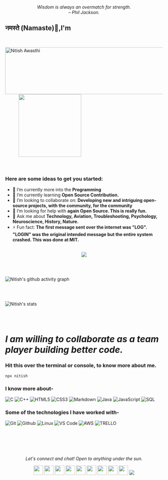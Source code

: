<!-- QUOTE:START -->
<p align="center"><br><i>Wisdom is always an overmatch for strength.</i><br><i>– Phil Jackson.</i><br></p>
<!-- QUOTE:END -->

### <h2>नमस्ते (Namaste)🙏,I'm</h2>
  <br>

<img align="left"  src="https://media.giphy.com/media/QvkZcmITuZ3RejQOtQ/giphy.gif" alt="Nitish Awasthi" width="600" height="150"/> &nbsp; &nbsp; &nbsp;&nbsp; &nbsp; &nbsp;
<img align="" src="https://media.giphy.com/media/jRf5fsn8G6YaogAWxn/giphy.gif" width="200" height="200"/>
</br></br></br>


 
### Here are some ideas to get you started:</br>
- 🔭 I’m currently more into the **Programming**
- 🌱 I’m currently learning **Open Source Contribution.**
- 👯 I’m looking to collaborate on: **Developing new and intriguing open-source projects, with the community, for the community**
- 🤔 I’m looking for help with **again Open Source. This is really fun.**
- 💬 Ask me about **Technology, Aviation, Troubleshooting, Psychology, Neuroscience, History, Nature.**
- ⚡ Fun fact: **The first message sent over the internet was "LOG". "LOGIN" was the original intended message but the entire system crashed. This was done at MIT.**
</br></br>
<p align="center"> <a href="https://github.com/ryo-ma/github-profile-trophy"><img src="https://github-profile-trophy.vercel.app/?username=Nitish-Awasthi&margin-w=8&title=Joined2020,Commit,PullRequest,Followers,Issues,Repositories" /></a> </p>
<br><br>


![Nitish's github activity graph](https://activity-graph.herokuapp.com/graph?username=nitish-awasthi&theme=xcode)

</br></br>



![Nitish's stats](https://github-readme-streak-stats.herokuapp.com/?user=nitish-awasthi)

</br></br>

# *I am willing to collaborate as a team player building better code.*

### Hit this over the terminal or console, to know more about me.
```
npx nitish
```

### I know more about- </br>
![C](https://img.shields.io/badge/-C-000000?style=for-the-badge&logo=C)
![C++](https://img.shields.io/badge/-C++-000000?style=for-the-badge&logo=C%2B%2B&logoColor=00599C)
![HTML5](https://img.shields.io/badge/-HTML5-000000?style=for-the-badge&logo=HTML5)
![CSS3](https://img.shields.io/badge/-CSS3-000000?style=for-the-badge&logo=CSS3)
![Markdown](http://img.shields.io/badge/-Markdown-000000?style=for-the-badge&logo=Markdown&logoColor=magenta)
![Java](https://img.shields.io/badge/-Java-000000?style=for-the-badge&logo=Java&logoColor=007396)
![JavaScript](https://img.shields.io/badge/-JavaScript-000000?style=for-the-badge&logo=javascript)
![SQL](https://img.shields.io/badge/-SQL-000000?style=for-the-badge&logo=MySQL)

### Some of the technologies I have worked with-</br>
![Git](http://img.shields.io/badge/-Git-000000?style=for-the-badge&logo=Git)
![Github](http://img.shields.io/badge/-Github-000000?style=for-the-badge&logo=Github&logoColor=green)
![Linux](http://img.shields.io/badge/-Linux-000000?style=for-the-badge&logo=linux)
![VS Code](http://img.shields.io/badge/-VS%20Code-000000?style=for-the-badge&logo=Visual-studio-code&logoColor=blue)
![AWS](http://img.shields.io/badge/-AWS-000000?style=for-the-badge&logo=Amazon-aws&logoColor=cyan)
![TRELLO](http://img.shields.io/badge/-Trello-000000?style=for-the-badge&logo=trello&logoColor=blue)
</br></br></br></br>

&nbsp;
<p align="center">
  <i>Let's connect and chat! Open to anything under the sun.</i>

  <p align="center">
    <a href="https://twitter.com/naimish860" alt="Twitter"><img src="https://github.com/nitish-awasthi/nitish-awasthi/blob/master/twitter.png" height="30" width="30"></a>     
    <a href="https://www.linkedin.com/in/anitish/" alt="Linkedin"><img src="https://github.com/nitish-awasthi/nitish-awasthi/blob/master/174857.png" height="30" width="30"></a>
  <a href="https://www.facebook.com/naimish.awasthi.98" alt="Facebook"><img src="https://github.com/nitish-awasthi/nitish-awasthi/blob/master/1024px-Facebook_Logo_(2019).png" height="30" width="30"></a>
  <a href="https://www.instagram.com/shutup_nitish" alt="Facebook"><img src="https://github.com/nitish-awasthi/nitish-awasthi/blob/master/instagram-logo-png-transparent-background-hd-3.png" height="30" width="30"></a>
  <a href="https://www.dev.to/nitishawasthi" alt="dev.to"><img src="https://github.com/nitish-awasthi/nitish-awasthi/blob/master/download.png" height="30" width="30"></a>
  <a href="https://fosstodon.org/@nitishawasthi" alt="mastodon"><img src="https://github.com/nitish-awasthi/nitish-awasthi/blob/master/1200px-Mastodon_Logotype_(Simple).svg.png" height="30" width="30"></a>
  <a href="https://codechef.com/anitish_225" alt="Codechef"><img src="https://github.com/nitish-awasthi/nitish-awasthi/blob/master/c5d9fc1e18bcf039f464c2ab6cfb3eb6.jpg" height="30" width="30"></a>
  <a href="https://stackoverflow.com/users/14270388/nitish-awasthi" alt="Stackoverflow"><img src="https://github.com/nitish-awasthi/nitish-awasthi/blob/master/2113121.jpg" height="30" width="30"></a>
    <a href="mailto:anitish.225@gmail.com" alt="Contact me"><img src="https://github.com/nitish-awasthi/nitish-awasthi/blob/master/gmail-512.webp" height="30" width="30"></a>
    <a href="https://nitishawasthi.com" alt="My site"><img src="https://raw.githubusercontent.com/jayehernandez/jayehernandez/3f5402efef9a0ae89211a6e04609558e862ca616/readme/external-link-line.svg"></a>
  </p>


